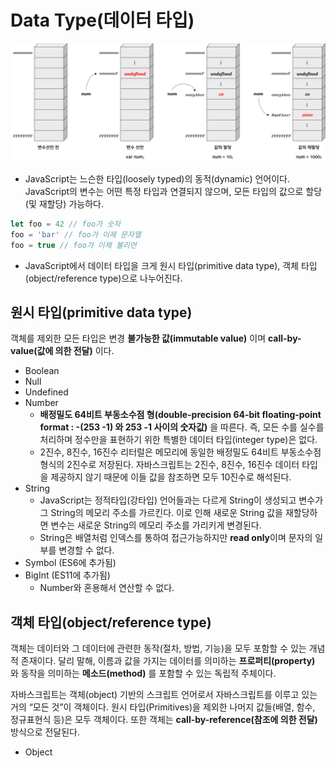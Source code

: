 # Data Type(데이터 타입)

![JS메모리 할당](/image/JSMemoryAllocation.png)

- JavaScript는 느슨한 타입(loosely typed)의 동적(dynamic) 언어이다. JavaScript의 변수는 어떤 특정 타입과 연결되지 않으며, 모든 타입의 값으로 할당 (및 재할당) 가능하다.
```javascript
let foo = 42 // foo가 숫자
foo = 'bar' // foo가 이제 문자열
foo = true // foo가 이제 불리언
```
- JavaScript에서 데이터 타입을 크게 원시 타입(primitive data type), 객체 타입(object/reference type)으로 나누어진다.

## 원시 타입(primitive data type)

객체를 제외한 모든 타입은 변경 **불가능한 값(immutable value)** 이며 **call-by-value(값에 의한 전달)** 이다.

- Boolean
- Null
- Undefined
- Number
    - **배정밀도 64비트 부동소수점 형(double-precision 64-bit floating-point format : -(253 -1) 와 253 -1 사이의 숫자값)** 을 따른다. 즉, 모든 수를 실수를 처리하며 정수만을 표현하기 위한 특별한 데이터 타입(integer type)은 없다.
    - 2진수, 8진수, 16진수 리터럴은 메모리에 동일한 배정밀도 64비트 부동소수점 형식의 2진수로 저장된다. 자바스크립트는 2진수, 8진수, 16진수 데이터 타입을 제공하지 않기 때문에 이들 값을 참조하면 모두 10진수로 해석된다.
- String
    - JavaScript는 정적타입(강타입) 언어들과는 다르게 String이 생성되고 변수가 그 String의 메모리 주소를 가르킨다. 이로 인해 새로운 String 값을 재할당하면 변수는 새로운 String의 메모리 주소를 가리키게 변경된다.
    - String은 배열처럼 인덱스를 통하여 접근가능하지만 **read only**이며 문자의 일부를 변경할 수 없다.
- Symbol (ES6에 추가됨)
- BigInt (ES11에 추가됨)
    - Number와 혼용해서 연산할 수 없다.

## 객체 타입(object/reference type)

객체는 데이터와 그 데이터에 관련한 동작(절차, 방법, 기능)을 모두 포함할 수 있는 개념적 존재이다. 달리 말해, 이름과 값을 가지는 데이터를 의미하는 **프로퍼티(property)** 와 동작을 의미하는 **메소드(method)** 를 포함할 수 있는 독립적 주체이다.

자바스크립트는 객체(object) 기반의 스크립트 언어로서 자바스크립트를 이루고 있는 거의 “모든 것”이 객체이다. 원시 타입(Primitives)을 제외한 나머지 값들(배열, 함수, 정규표현식 등)은 모두 객체이다. 또한 객체는 **call-by-reference(참조에 의한 전달)** 방식으로 전달된다.

- Object